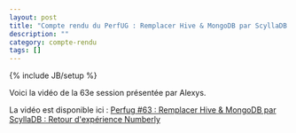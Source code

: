```yaml
---
layout: post
title: "Compte rendu du PerfUG : Remplacer Hive & MongoDB par ScyllaDB : Retour d'expérience Numberly"
description: ""
category: compte-rendu
tags: []
---
```

{% include JB/setup %}

Voici la vidéo de la 63e session présentée par Alexys.
<!-- more -->


La vidéo est disponible ici : [Perfug #63 : Remplacer Hive & MongoDB par ScyllaDB : Retour d'expérience Numberly](https://vimeo.com/336331219/f8db56b0cc)


